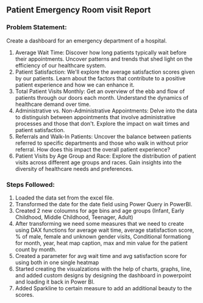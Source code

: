 ## Patient Emergency Room visit Report

### Problem Statement:
Create a dashboard for an emergency department of a hospital.
1. Average Wait Time: Discover how long patients typically wait before their appointments. Uncover patterns and trends that shed light on the efficiency of our healthcare system.
2. Patient Satisfaction: We'll explore the average satisfaction scores given by our patients. Learn about the factors that contribute to a positive patient experience and how we can enhance it.
3. Total Patient Visits Monthly: Get an overview of the ebb and flow of patients through our doors each month. Understand the dynamics of healthcare demand over time.
4. Administrative vs. Non-Administrative Appointments: Delve into the data to distinguish between appointments that involve administrative processes and those that don't. Explore the impact on wait times and 
   patient satisfaction.
5. Referrals and Walk-In Patients: Uncover the balance between patients referred to specific departments and those who walk in without prior referral. How does this impact the overall patient experience?
6. Patient Visits by Age Group and Race: Explore the distribution of patient visits across different age groups and races. Gain insights into the diversity of healthcare needs and preferences.

### Steps Followed:

1. Loaded the data set from the excel file.
2. Transformed the date for the date field using Power Query in PowerBI.
3. Created 2 new coloumns for age bins and age groups (Infant, Early Childhood, Middle Childhood, Teenager, Adult)
4. After transforming we need some measures that we need to create using DAX functions for average wait time, average statisfaction score, % of male, female and unknown gender visits, Conditional formationg for 
   month, year, heat map caption, max and min value for the patient count by month.
5. Created a parameter for avg wait time and avg satisfaction score for using both in one single heatmap
6. Started creating the visualzations with the help of charts, graphs, line, and added custom designs by designing the dashboard in powerpoint and loading it back in Power BI.
7. Added Sparkline to certain measure to add an additional beauty to the scores.
